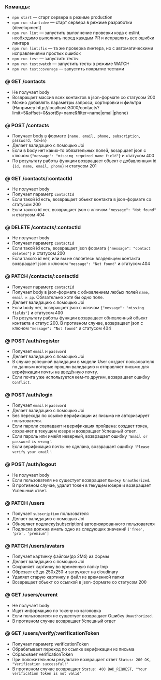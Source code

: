 ### Команды:

- `npm start` &mdash; старт сервера в режиме production
- `npm run start:dev` &mdash; старт сервера в режиме разработки (development)
- `npm run lint` &mdash; запустить выполнение проверки кода с eslint, необходимо выполнять перед каждым PR и исправлять все ошибки линтера
- `npm run lint:fix` &mdash; та же проверка линтера, но с автоматическими исправлениями простых ошибок
- `npm run test` &mdash; запустить тесты
- `npm run test:watch` &mdash; запустить тесты в режиме WATCH
- `npm run test:coverage` &mdash; запустить покрытие тестами

### @ GET /contacts

- Не получает body
- Возвращает массив всех контактов в json-формате со статусом 200
- Можно добавлять параметры запроса, сортировки и фильтра (Например http://localhost:3000/contacts?limit=5&offset=0&sortBy=name&filter=name|email|phone)

### @ POST /contacts

- Получает body в формате `{name, email, phone, subscription, password, token}`
- Делает валидацию с помощью Joi
- Если в body нет каких-то обязательных полей, возарщает json с ключом
  `{"message": "missing required name field"}` и статусом 400
- По результату работы функции возвращает обьект с добавленным id
  `{id, name, email, phone}` и статусом 201

### @ GET /contacts/:contactId

- Не получает body
- Получает параметр `contactId`
- Если такой id есть, возвращает обьект контакта в json-формате со статусом 200
- Если такого id нет, возвращает json с ключом `"message": "Not found"` и
  статусом 404

### @ DELETE /contacts/:contactId

- Не получает body
- Получает параметр `contactId`
- Если такой id есть, возвращает json формата `{"message": "contact deleted"}` и
  статусом 200
- Если такого id нет, или вы не являетесь владельцем контакта возвращает json с ключом `"message": "Not found"` и
  статусом 404

### @ PATCH /contacts/:contactId

- Получает параметр `contactId`
- Получает body в json-формате c обновлением любых полей `name, email и др`. Обязательно хотя бы одно поле.
- Делает валидацию с помощью Joi
- Если body нет, возвращает json с ключом `{"message": "missing fields"}` и
  статусом 400
- По результату работы функции возвращает обновленный обьект контакта и статус 200. В противном случае, возвращает json с ключом
  `"message": "Not found"` и статусом 404

### @ POST /auth/register

- Получает `email` и `password`
- Делает валидацию с помощью Joi
- В случае успешной валидации в модели User создает пользователя по данным которые прошли валидацию и отправляет письмо для верификации почты на введённую почту.
- Если почта уже используется кем-то другим, возвращает ошибку `Conflict`.

### @ POST /auth/login

- Получает `email` и `password`
- Делает валидацию с помощью Joi
- Без перехода по ссылке верификации из письма не авторизирует пользователя.
- Если пароли совпадают и верификация пройдена: создает токен, сохраняет в текущем юзере и возвращает Успешный ответ.
- Если пароль или имейл неверный, возвращает ошибку `'Email or password is wrong'`.
- Если верификация почты не сделана, возвращает ошибку `'Please verify your email'`.

### @ POST /auth/logout

- Не получает body
- Если пользователя не сущестует возвращает `Ошибку Unauthorized`.
- В противном случае, удалит токен в текущем юзере и возвращает Успешный ответ.

### @ PATCH /users

- Получает `subscription` пользователя
- Делает валидацию с помощью Joi
- Обновляет подписку(subscription) авторизированного пользователя
- Подписка должна иметь одно из следующих значений `['free', 'pro', 'premium']`

### @ PATCH /users/avatars

- Получает картинку файлом(до 2Мб) из формы
- Делает валидацию с помощью Joi
- Cохраняет картинку во временную папку tmp
- Обрезает её до 250х250 и загружает на cloudinary
- Удаляет старую картинку и файл из временной папки
- Возвращает обьект со ссылкой в json-формате со статусом 200

### @ GET /users/current

- Не получает body
- Ищет информацию по токену из заголовка
- Если пользователя не сущестует возвращает Ошибку `Unauthorized`.
- В противном случае возвращает Успешный ответ

### @ GET /users/verify/:verificationToken

- Получает параметр verificationToken
- Обрабатывает переход по ссылке верификации из письма
- Сбрасывает verificationToken
- При положительном результате возвращает ответ `Status: 200 OK, "Verification successful!"`
- В противном случае возвращает `Status: 400 BAD_REQUEST, "Your verification token is not valid"`
